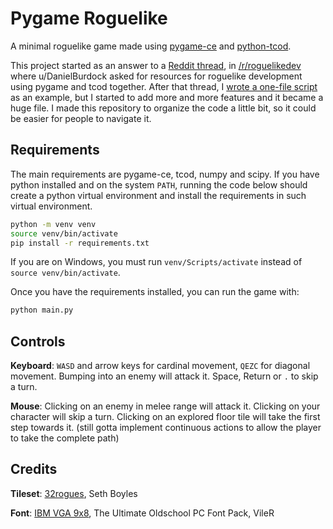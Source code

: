 # Pygame Roguelike

A minimal roguelike game made using
[pygame-ce](https://pyga.me) and
[python-tcod](https://python-tcod.readthedocs.io/).

This project started as an answer to a
[Reddit thread](https://www.reddit.com/r/roguelikedev/comments/1f4x1uz/trying_to_find_resources_for_learning_pygame_tcod/),
in [/r/roguelikedev](https://www.reddit.com/r/roguelikedev)
where u/DanielBurdock asked for resources for roguelike development using
pygame and tcod together.
After that thread, I
[wrote a one-file script](https://pastebin.com/4yBWGUA6)
as an example, but I started to
add more and more features and it became a huge file.
I made this repository to organize the code a little bit,
so it could be easier for people to navigate it.

## Requirements

The main requirements are pygame-ce, tcod, numpy and scipy.
If you have python installed and on the system `PATH`,
running the code below should create a python virtual environment
and install the requirements in such virtual environment.

```sh
python -m venv venv
source venv/bin/activate
pip install -r requirements.txt
```

If you are on Windows, you must run `venv/Scripts/activate` instead of `source venv/bin/activate`.

Once you have the requirements installed, you can run the game with:

```sh
python main.py
```

## Controls

**Keyboard**:
`WASD` and arrow keys for cardinal movement,
`QEZC` for diagonal movement.
Bumping into an enemy will attack it.
Space, Return or `.` to skip a turn.

**Mouse**:
Clicking on an enemy in melee range will attack it.
Clicking on your character will skip a turn.
Clicking on an explored floor tile will take the first step towards it.
(still gotta implement continuous actions to allow the player to take the complete path)

## Credits

**Tileset**:
[32rogues](https://sethbb.itch.io/32rogues),
Seth Boyles

**Font**:
[IBM VGA 9x8](https://int10h.org/oldschool-pc-fonts/fontlist/font?ibm_vga_9x8),
The Ultimate Oldschool PC Font Pack, VileR
